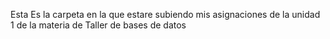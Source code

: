 Esta Es la carpeta en la que estare subiendo mis asignaciones de la unidad 1 de la materia de Taller de bases de datos
